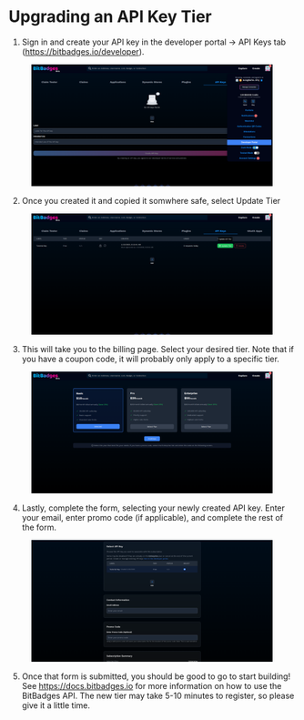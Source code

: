 # Upgrading an API Key Tier

1. Sign in and create your API key in the developer portal -> API Keys tab (https://bitbadges.io/developer).

<figure><img src="../../.gitbook/assets/image (3).png" alt=""><figcaption></figcaption></figure>

2. Once you created it and copied it somwhere safe, select Update Tier

<figure><img src="../../.gitbook/assets/image (2) (1) (1).png" alt=""><figcaption></figcaption></figure>

3. This will take you to the billing page. Select your desired tier. Note that if you have a coupon code, it will probably only apply to a specific tier.

<figure><img src="../../.gitbook/assets/image (4).png" alt=""><figcaption></figcaption></figure>

4. Lastly, complete the form, selecting your newly created API key. Enter your email, enter promo code (if applicable), and complete the rest of the form.

<figure><img src="../../.gitbook/assets/image (5).png" alt=""><figcaption></figcaption></figure>

5. Once that form is submitted, you should be good to go to start building! See https://docs.bitbadges.io for more information on how to use the BitBadges API. The new tier may take 5-10 minutes to register, so please give it a little time.
